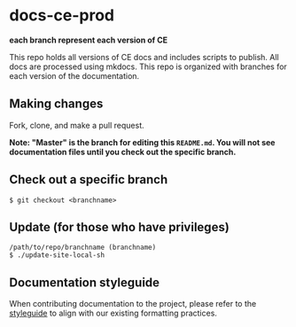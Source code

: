# docs-ce-prod

**each branch represent each version of CE**   

This repo holds all versions of CE docs and includes scripts to publish.  All docs are processed using mkdocs. This repo is organized with branches for each version of the documentation.

## Making changes
Fork, clone, and make a pull request.

**Note: "Master" is the branch for editing this `README.md`.  You will not see documentation files until you check out the specific branch.**


## Check out a specific branch
`$ git checkout <branchname>`

## Update (for those who have privileges)
```
/path/to/repo/branchname (branchname)
$ ./update-site-local-sh
```

## Documentation styleguide 

When contributing documentation to the project, please refer to the [styleguide](https://github.com/GluuFederation/docs-style-guide) to align with our existing formatting practices. 
